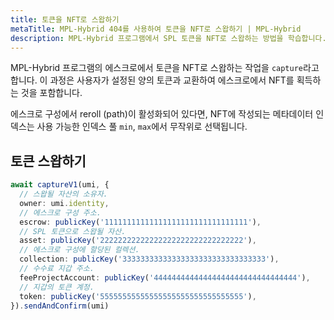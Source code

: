 ```yaml
---
title: 토큰을 NFT로 스왑하기
metaTitle: MPL-Hybrid 404를 사용하여 토큰을 NFT로 스왑하기 | MPL-Hybrid
description: MPL-Hybrid 프로그램에서 SPL 토큰을 NFT로 스왑하는 방법을 학습합니다.
---
```


MPL-Hybrid 프로그램의 에스크로에서 토큰을 NFT로 스왑하는 작업을 `capture`라고 합니다. 이 과정은 사용자가 설정된 양의 토큰과 교환하여 에스크로에서 NFT를 획득하는 것을 포함합니다.

에스크로 구성에서 reroll (path)이 활성화되어 있다면, NFT에 작성되는 메타데이터 인덱스는 사용 가능한 인덱스 풀 `min`, `max`에서 무작위로 선택됩니다.

## 토큰 스왑하기

```ts
await captureV1(umi, {
  // 스왑될 자산의 소유자.
  owner: umi.identity,
  // 에스크로 구성 주소.
  escrow: publicKey('11111111111111111111111111111111'),
  // SPL 토큰으로 스왑될 자산.
  asset: publicKey('22222222222222222222222222222222'),
  // 에스크로 구성에 할당된 컬렉션.
  collection: publicKey('33333333333333333333333333333333'),
  // 수수료 지갑 주소.
  feeProjectAccount: publicKey('44444444444444444444444444444444'),
  // 지갑의 토큰 계정.
  token: publicKey('55555555555555555555555555555555'),
}).sendAndConfirm(umi)
```